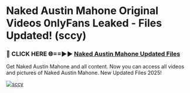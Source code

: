 # Naked Austin Mahone Original Videos 0nlyFans Leaked - Files Updated! (sccy)

<h3>🔴 CLICK HERE 🌐==►► <a href="https://tinyurl.com/up5wt9bj" rel="nofollow">Naked Austin Mahone Updated Files</a></h3>

Get Naked Austin Mahone and all content. Now you can access all videos and pictures of Naked Austin Mahone. New Updated Files 2025!

[![sccy](https://i.imgur.com/ABiUzMV.gif)](https://tinyurl.com/up5wt9bj)
